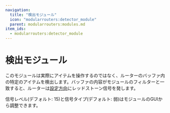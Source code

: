 ```yaml
---
navigation:
  title: "検出モジュール"
  icon: "modularrouters:detector_module"
  parent: modularrouters:modules.md
item_ids:
  - modularrouters:detector_module
---
```


# 検出モジュール

このモジュールは実際にアイテムを操作するのではなく、ルーターのバッファ内の特定のアイテムを検出します。バッファの内容がモジュールのフィルターと一致すると、ルーターは[設定方向](../intro/modules.md#direction)にレッドストーン信号を発します。

信号レベル(デフォルト: 15)と信号タイプ(デフォルト: 弱)はモジュールのGUIから調整できます。



<Recipe id="modularrouters:detector_module" />


